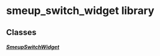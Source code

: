 


# smeup_switch_widget library











## Classes

##### [SmeupSwitchWidget](../smeup_widgets_smeup_switch_widget/SmeupSwitchWidget-class.md)



 















